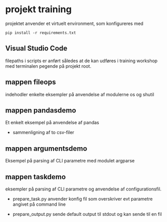 # projekt training

projektet anvender et virtuelt environment, som konfigureres med

    pip install -r requirements.txt

## Visual Studio Code

filepaths i scripts er anført således at de kan udføres i training workshop med terminalen pegende på projekt root.

## mappen fileops

indehodler enkelte eksempler på anvendelse af modulerne os og shutil

## mappen pandasdemo

Et enkelt eksempel på anvendelse af pandas

- sammenligning af to csv-filer


## mappen argumentsdemo

Eksempel på parsing af CLI parametre med modulet argparse

## mappen taskdemo

eksempler på parsing af CLI parametre og anvendelse af configurationsfil.

- prepare_task.py anvender konfig fil som overskriver evt parametre angivet på command line

- prepare_output.py sende default output til stdout og kan sende til en fil